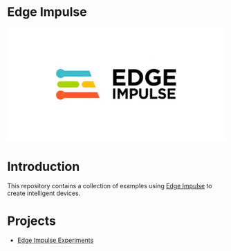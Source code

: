# Edge Impulse
![Edge Impulse](assets/img/edge-impulse.jpg "Edge Impulse")

# Introduction

This repository contains a collection of examples using [Edge Impulse](https://edgeimpulse.com/) to create intelligent devices.

# Projects

- [Edge Impulse Experiments](projects/experiments/README.md)
